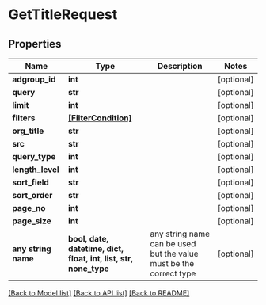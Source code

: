 # GetTitleRequest


## Properties
Name | Type | Description | Notes
------------ | ------------- | ------------- | -------------
**adgroup_id** | **int** |  | [optional] 
**query** | **str** |  | [optional] 
**limit** | **int** |  | [optional] 
**filters** | [**[FilterCondition]**](FilterCondition.md) |  | [optional] 
**org_title** | **str** |  | [optional] 
**src** | **str** |  | [optional] 
**query_type** | **int** |  | [optional] 
**length_level** | **int** |  | [optional] 
**sort_field** | **str** |  | [optional] 
**sort_order** | **str** |  | [optional] 
**page_no** | **int** |  | [optional] 
**page_size** | **int** |  | [optional] 
**any string name** | **bool, date, datetime, dict, float, int, list, str, none_type** | any string name can be used but the value must be the correct type | [optional]

[[Back to Model list]](../README.md#documentation-for-models) [[Back to API list]](../README.md#documentation-for-api-endpoints) [[Back to README]](../README.md)


